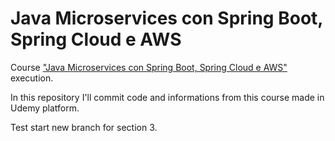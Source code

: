 # Java Microservices con Spring Boot, Spring Cloud e AWS

Course ["Java Microservices con Spring Boot, Spring Cloud e AWS"](https://www.udemy.com/course/java-microservices-con-spring-boot-e-spring-cloud/) execution.

In this repository I'll commit code and informations from this course made in Udemy platform.

Test start new branch for section 3.